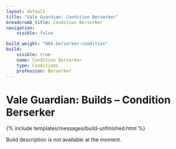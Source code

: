 ```yaml
---
layout: default
title: "Vale Guardian: Condition Berserker"
breadcrumb_title: Condition Berserker
navigation:
    visible: false

build_weight: "004.berserker-condition"
build:
    visible: true
    name: Condition Berserker
    type: Conditions
    profession: Berserker
---
```


# Vale Guardian: Builds &ndash; Condition Berserker
{% include templates/messages/build-unfinished.html %}

Build description is not available at the moment.
